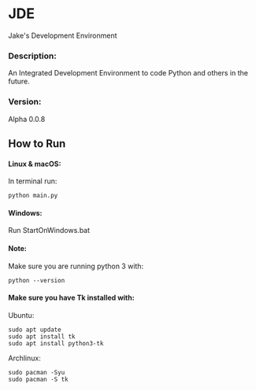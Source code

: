 # JDE
Jake's Development Environment

### Description:
An Integrated Development Environment to code Python and others in the future.

### Version:
Alpha 0.0.8

## How to Run
#### Linux & macOS:
In terminal run:
```
python main.py
```

#### Windows:
Run StartOnWindows.bat

#### Note:
Make sure you are running python 3 with:
```
python --version
```

#### Make sure you have Tk installed with:
Ubuntu:
```
sudo apt update
sudo apt install tk
sudo apt install python3-tk
```
Archlinux:
```
sudo pacman -Syu
sudo pacman -S tk
```
